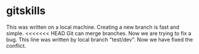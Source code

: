 # gitskills
This was written on a local machine.
Creating a new branch is fast and simple.
<<<<<<< HEAD
Git can merge branches.
Now we are trying to fix a bug.
This line was written by local branch "test/dev".
Now we have fixed the conflict.
